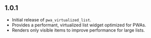 ## 1.0.1

* Initial release of `pwa_virtualized_list`.
* Provides a performant, virtualized list widget optimized for PWAs.
* Renders only visible items to improve performance for large lists.
